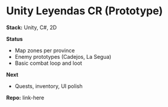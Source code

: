 
# Unity Leyendas CR (Prototype)

**Stack:** Unity, C#, 2D

**Status**
- Map zones per province
- Enemy prototypes (Cadejos, La Segua)
- Basic combat loop and loot

**Next**
- Quests, inventory, UI polish

**Repo:** link-here
